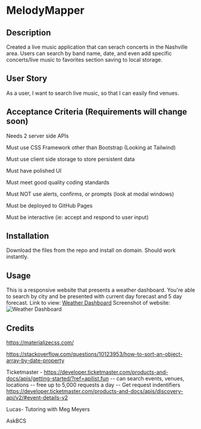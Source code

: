 # MelodyMapper
## Description
Created a live music application that can serach concerts in the Nashville area. Users can search by band name, date, and even add specific concerts/live music to favorites section
saving to local storage.
## User Story
As a user, 
I want to search live music, 
so that I can easily find venues.
## Acceptance Criteria (Requirements will change soon)
Needs 2 server side APIs

Must use CSS Framework other than Bootstrap (Looking at Tailwind)

Must use client side storage to store persistent data

Must have polished UI

Must meet good quality coding standards

Must NOT use alerts, confirms, or prompts (look at modal windows)

Must be deployed to GitHub Pages

Must be interactive (ie: accept and respond to user input)
## Installation
Download the files from the repo and install on domain. Should work instantly.
## Usage
This is a responsive website that presents a weather dashboard. You're able to search by city and be presented with current day forecast and 5 day forecast.
Link to view: [Weather Dashboard](https://pgold762.github.io/TimedQuiz/)
Screenshot of website:
![Weather Dashboard](./assets/images/timed-quiz.png "Weather")
## Credits 
https://materializecss.com/

https://stackoverflow.com/questions/10123953/how-to-sort-an-object-array-by-date-property

Ticketmaster - https://developer.ticketmaster.com/products-and-docs/apis/getting-started/?ref=apilist.fun
-- can search events, venues, locations
-- free up to 5,000 requests a day
-- Get request indentifiers https://developer.ticketmaster.com/products-and-docs/apis/discovery-api/v2/#event-details-v2

Lucas- Tutoring with Meg Meyers

AskBCS


